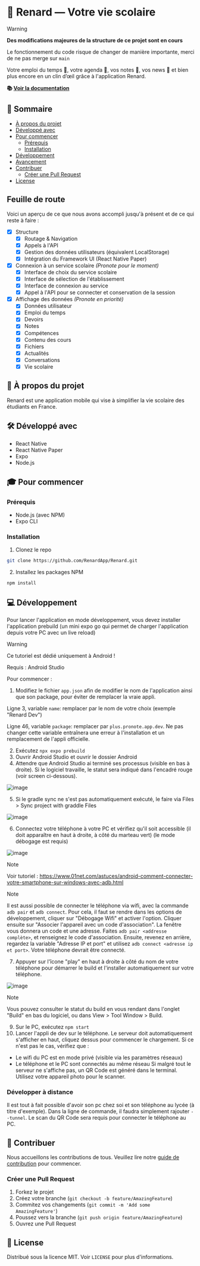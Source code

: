 

# 🦊 Renard — Votre vie scolaire

> [!WARNING]  
> **Des modifications majeures de la structure de ce projet sont en cours**
> 
> Le fonctionnement du code risque de changer de manière importante, merci de ne pas merge sur `main`


Votre emploi du temps 📅, votre agenda 📓, vos notes 📝, vos news 📰 et bien plus encore en un clin d’œil grâce à l'application Renard.

**📚 [Voir la documentation](https://docs.getpapillon.xyz/)**

## 🚀 Sommaire

- [À propos du projet](#-à-propos-du-projet)
- [Développé avec](#-développé-avec)
- [Pour commencer](#-pour-commencer)
  - [Prérequis](#prérequis)
  - [Installation](#installation)
- [Développement](#-développement)
- [Avancement](#-avancement)
- [Contribuer](#-contribuer)
  - [Créer une Pull Request](#créer-une-pull-request)
- [License](#-license)

## Feuille de route

Voici un aperçu de ce que nous avons accompli jusqu'à présent et de ce qui reste à faire :

- [x] Structure
  - [x] Routage & Navigation
  - [x] Appels à l'API
  - [x] Gestion des données utilisateurs (équivalent LocalStorage)
  - [x] Intégration du Framework UI (React Native Paper)
- [x] Connexion à un service scolaire _(Pronote pour le moment)_
  - [x] Interface de choix du service scolaire
  - [x] Interface de sélection de l'établissement
  - [x] Interface de connexion au service
  - [x] Appel à l'API pour se connecter et conservation de la session
- [x] Affichage des données _(Pronote en priorité)_
  - [x] Données utilisateur
  - [x] Emploi du temps
  - [x] Devoirs
  - [x] Notes
  - [x] Compétences
  - [x] Contenu des cours
  - [x] Fichiers
  - [x] Actualités
  - [x] Conversations
  - [x] Vie scolaire

## 📖 À propos du projet

Renard est une application mobile qui vise à simplifier la vie scolaire des étudiants en France.

## 🛠 Développé avec

- React Native
- React Native Paper
- Expo
- Node.js

## 🎓 Pour commencer

### Prérequis

- Node.js (avec NPM)
- Expo CLI

### Installation

1. Clonez le repo

```sh
git clone https://github.com/RenardApp/Renard.git
```

2. Installez les packages NPM

```sh
npm install
```

## 💻 Développement

Pour lancer l'application en mode développement, vous devez installer l'application prebuild (un mini expo go qui permet de charger l'application depuis votre PC avec un live reload)
> [!WARNING]
Ce tutoriel est dédié uniquement à Android !

Requis : Android Studio

Pour commencer :

1. Modifiez le fichier `app.json` afin de modifier le nom de l'application ainsi que son package, pour éviter de remplacer la vraie appli.

Ligne 3, variable `name`: remplacer par le nom de votre choix (exemple "Renard Dev")

Ligne 46, variable `package`: remplacer par `plus.pronote.app.dev`. Ne pas changer cette variable entraînera une erreur à l'installation et un remplacement de l'appli officielle.

2. Exécutez `npx expo prebuild`
3. Ouvrir Android Studio et ouvrir le dossier Android
4. Attendre que Android Studio ai terminé ses processus (visible en bas à droite). Si le logiciel travaille, le statut sera indiqué dans l'encadré rouge (voir screen ci-dessous).

![image](https://github.com/LeMaitre4523/Papillon-v6/assets/54872374/92c93b54-d71a-4cfb-88c6-daa873b9a301)

5. Si le gradle sync ne s'est pas automatiquement exécuté, le faire via Files > Sync project with graddle Files

![image](https://github.com/LeMaitre4523/Papillon-v6/assets/54872374/313f8320-061c-4624-8f42-20a731378968)

6. Connectez votre téléphone à votre PC et vérifiez qu'il soit accessible (il doit apparaître en haut à droite, à côté du marteau vert) (le mode débogage est requis)

![image](https://github.com/LeMaitre4523/Papillon-v6/assets/54872374/e1c746bc-407a-41cb-a969-a21fe18e6a80)
> [!NOTE]
> Voir tutoriel : https://www.01net.com/astuces/android-comment-connecter-votre-smartphone-sur-windows-avec-adb.html

> [!NOTE]
Il est aussi possible de connecter le téléphone via wifi, avec la commande `adb pair` et `adb connect`. Pour cela, il faut se rendre dans les options de développement, cliquer sur "Débogage Wifi" et activer l'option. Cliquer ensuite sur "Associer l'appareil avec un code d'association". La fenêtre vous donnera un code et une adresse. Faites `adb pair <addresse complète>`, et renseignez le code d'association. Ensuite, revenez en arrière, regardez la variable "Adresse IP et port" et utilisez `adb connect <adresse ip et port>`. Votre téléphone devrait être connecté.

7. Appuyer sur l'îcone "play" en haut à droite à côté du nom de votre téléphone pour démarrer le build et l'installer automatiquement sur votre téléphone.

![image](https://github.com/LeMaitre4523/Papillon-v6/assets/54872374/ac2a0bb0-1e07-48fc-ac83-e753ac6a82cd)

> [!NOTE]
Vous pouvez consulter le statut du build en vous rendant dans l'onglet "Build" en bas du logiciel, ou dans View > Tool Window > Build.

9. Sur le PC, exécutez `npm start`
10. Lancer l'appli de dev sur le téléphone. Le serveur doit automatiquement s'afficher en haut, cliquez dessus pour commencer le chargement. Si ce n'est pas le cas, vérifiez que :

- Le wifi du PC est en mode privé (visible via les paramètres réseaux)
- Le téléphone et le PC sont connectés au même réseau
Si malgré tout le serveur ne s'affiche pas, un QR Code est généré dans le terminal. Utilisez votre appareil photo pour le scanner.

### Développer à distance

Il est tout à fait possible d'avoir son pc chez soi et son téléphone au lycée (à titre d'exemple). Dans la ligne de commande, il faudra simplement rajouter `--tunnel`.
Le scan du QR Code sera requis pour connecter le téléphone au PC.

## 👥 Contribuer

Nous accueillons les contributions de tous. Veuillez lire notre [guide de contribution](CONTRIBUTING.md) pour commencer.

### Créer une Pull Request

1. Forkez le projet
2. Créez votre branche (`git checkout -b feature/AmazingFeature`)
3. Commitez vos changements (`git commit -m 'Add some AmazingFeature'`)
4. Poussez vers la branche (`git push origin feature/AmazingFeature`)
5. Ouvrez une Pull Request

## 📄 License

Distribué sous la licence MIT. Voir `LICENSE` pour plus d'informations.
